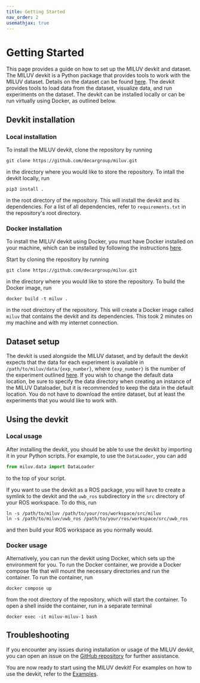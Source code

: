 ```yaml
---
title: Getting Started
nav_order: 2
usemathjax: true
---
```


# Getting Started

This page provides a guide on how to set up the MILUV devkit and dataset. The MILUV devkit is a Python package that provides tools to work with the MILUV dataset. Details on the dataset can be found [here](https://decargroup.github.io/miluv/docs/data). The devkit provides tools to load data from the dataset, visualize data, and run experiments on the dataset. The devkit can be installed locally or can be run virtually using Docker, as outlined below.

## Devkit installation 

### Local installation
To install the MILUV devkit, clone the repository by running

```
git clone https://github.com/decargroup/miluv.git
```

in the directory where you would like to store the repository. To intall the devkit locally, run

```
pip3 install .
```

in the root directory of the repository. This will install the devkit and its dependencies. For a list of all dependencies, refer to `requirements.txt` in the repository's root directory.

### Docker installation
To install the MILUV devkit using Docker, you must have Docker installed on your machine, which can be installed by following the instructions [here](https://docs.docker.com/get-docker/).

Start by cloning the repository by running

```
git clone https://github.com/decargroup/miluv.git
```

in the directory where you would like to store the repository. To build the Docker image, run

```
docker build -t miluv .
```

in the root directory of the repository. This will create a Docker image called `miluv` that contains the devkit and its dependencies. This took 2 minutes on my machine and with my internet connection.

## Dataset setup
The devkit is used alongside the MILUV dataset, and by default the devkit expects that the data for each experiment is available in `/path/to/miluv/data/{exp_number}`, where `{exp_number}` is the number of the experiment outlined [here](https://decargroup.github.io/miluv/docs/data#summary-of-experiments). If you wish to change the default data location, be sure to specify the data directory when creating an instance of the MILUV Dataloader, but it is recommended to keep the data in the default location. You do not have to download the entire dataset, but at least the experiments that you would like to work with.

## Using the devkit

### Local usage

After installing the devkit, you should be able to use the devkit by importing it in your Python scripts. For example, to use the `DataLoader`, you can add

```python
from miluv.data import DataLoader
```

to the top of your script. 

If you want to use the devkit as a ROS package, you will have to create a symlink to the devkit and the `uwb_ros` subdirectory in the `src` directory of your ROS workspace. To do this, run

```
ln -s /path/to/miluv /path/to/your/ros/workspace/src/miluv
ln -s /path/to/miluv/uwb_ros /path/to/your/ros/workspace/src/uwb_ros
```

and then build your ROS workspace as you normally would.

### Docker usage

Alternatively, you can run the devkit using Docker, which sets up the environment for you. To run the Docker container, we provide a Docker compose file that will mount the necessary directories and run the container. To run the container, run

```
docker compose up
```

from the root directory of the repository, which will start the container. To open a shell inside the container, run in a separate terminal

```
docker exec -it miluv-miluv-1 bash
``` 


## Troubleshooting

If you encounter any issues during installation or usage of the MILUV devkit, you can open an issue on the [GitHub repository](https://github.com/decargroup/miluv/issues) for further assistance.

You are now ready to start using the MILUV devkit! For examples on how to use the devkit, refer to the [Examples](https://decargroup.github.io/miluv/docs/examples). 
